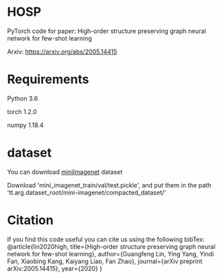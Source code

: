 # HOSP
PyTorch code for paper: High-order structure preserving graph neural network for few-shot learning

Arxiv: https://arxiv.org/abs/2005.14415

# Requirements
Python 3.6

torch 1.2.0

numpy 1.18.4

# dataset

You can download [miniImagenet](https://drive.google.com/drive/folders/15WuREBvhEbSWo4fTr1r-vMY0C_6QWv4w) dataset

Download 'mini_imagenet_train/val/test.pickle', and put them in the path 'tt.arg.dataset_root/mini-imagenet/compacted_dataset/'



# Citation
If you find this code useful you can cite us using the following bibTex:
@article{lin2020high,
  title={High-order structure preserving graph neural network for few-shot learning},
  author={Guangfeng Lin, Ying Yang, Yindi Fan, Xiaobing Kang, Kaiyang Liao, Fan Zhao},
  journal={arXiv preprint arXiv:2005.14415},
  year={2020}
}
